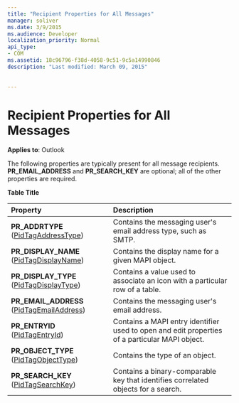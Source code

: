 ```yaml
---
title: "Recipient Properties for All Messages"
manager: soliver
ms.date: 3/9/2015
ms.audience: Developer
localization_priority: Normal
api_type:
- COM
ms.assetid: 18c96796-f38d-4058-9c51-9c5a14990846
description: "Last modified: March 09, 2015"
 
 
---
```


# Recipient Properties for All Messages

  
  
**Applies to**: Outlook 
  
The following properties are typically present for all message recipients. **PR_EMAIL_ADDRESS** and **PR_SEARCH_KEY** are optional; all of the other properties are required. 
  
**Table Title**

|**Property**|**Description**|
|:-----|:-----|
|**PR_ADDRTYPE** ([PidTagAddressType](pidtagaddresstype-canonical-property.md))  <br/> |Contains the messaging user's email address type, such as SMTP.  <br/> |
|**PR_DISPLAY_NAME** ([PidTagDisplayName](pidtagdisplayname-canonical-property.md))  <br/> |Contains the display name for a given MAPI object.  <br/> |
|**PR_DISPLAY_TYPE** ([PidTagDisplayType](pidtagdisplaytype-canonical-property.md))  <br/> |Contains a value used to associate an icon with a particular row of a table.  <br/> |
|**PR_EMAIL_ADDRESS** ([PidTagEmailAddress](pidtagemailaddress-canonical-property.md))  <br/> |Contains the messaging user's email address.  <br/> |
|**PR_ENTRYID** ([PidTagEntryId](pidtagentryid-canonical-property.md))  <br/> |Contains a MAPI entry identifier used to open and edit properties of a particular MAPI object.  <br/> |
|**PR_OBJECT_TYPE** ([PidTagObjectType](pidtagobjecttype-canonical-property.md))  <br/> |Contains the type of an object.  <br/> |
|**PR_SEARCH_KEY** ([PidTagSearchKey](pidtagsearchkey-canonical-property.md))  <br/> |Contains a binary-comparable key that identifies correlated objects for a search.  <br/> |
   


